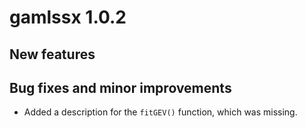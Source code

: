 # gamlssx 1.0.2

## New features

## Bug fixes and minor improvements

* Added a description for the `fitGEV()` function, which was missing.

